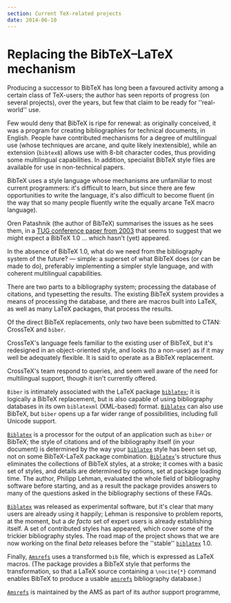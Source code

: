 ```yaml
---
section: Current TeX-related projects
date: 2014-06-10
---
```


# Replacing the BibTeX&ndash;LaTeX mechanism

Producing a successor to BibTeX has long been a favoured activity
among a certain class of TeX-users; the author has seen reports of
progress (on several projects), over the years, but few that claim to
be ready for ''real-world'' use.

Few would deny that BibTeX is ripe for renewal: as originally
conceived, it was a program for creating bibliographies for technical
documents, in English.  People have contributed mechanisms for a
degree of multilingual use (whose techniques are arcane, and quite
likely inextensible), while an extension (`bibtex8`) allows
use with 8-bit character codes, thus providing some multilingual
capabilities.  In addition, specialist BibTeX style files are
available for use in non-technical papers.

BibTeX uses a style language whose mechanisms are unfamiliar to
most current programmers: it's difficult to learn, but since there are
few opportunities to write the language, it's also difficult to become
fluent (in the way that so many people fluently write the equally
arcane TeX macro language).

Oren Patashnik (the author of BibTeX) summarises the issues as he
sees them, in a 
[TUG conference paper from 2003](http://tug.org/TUGboat/Articles/tb24-1/patashnik.pdf)
that seems to suggest that we might expect a
BibTeX&nbsp;1.0 &hellip; which hasn't (yet) appeared.

In the absence of BibTeX&nbsp;1.0, what do we need from the bibliography
system of the future?&nbsp;&mdash; simple: a superset of what BibTeX does
(or can be made to do), preferably implementing a simpler style
language, and with coherent multilingual capabilities.

There are two parts to a bibliography system; processing the database
of citations, and typesetting the results.  The existing BibTeX
system provides a means of processing the database, and there are
macros built into LaTeX, as well as many LaTeX packages, that
process the results.

Of the direct BibTeX replacements, only two have been submitted to
CTAN: CrossTeX and `biber`.

CrossTeX's language feels familiar to the existing user of
BibTeX, but it's redesigned in an object-oriented style, and looks
(to a non-user) as if it may well be adequately flexible.  It is said
to operate as a BibTeX replacement.

CrossTeX's team respond to queries, and seem well aware of the
need for multilingual support, though it isn't currently offered.

`Biber` is intimately associated with the LaTeX package
[`biblatex`](https://ctan.org/pkg/biblatex); it is logically a BibTeX replacement, but is also
capable of using bibliography databases in its own
`biblatexml` (XML-based) format.  [`Biblatex`](https://ctan.org/pkg/Biblatex)
can also use BibTeX, but `biber` opens up a far wider
range of possibilities, including full Unicode support.

[`Biblatex`](https://ctan.org/pkg/Biblatex) is a processor for the output of an application
such as `biber` or BibTeX; the style of citations and of
the bibliography itself (in your document) is determined by the way
your [`biblatex`](https://ctan.org/pkg/biblatex) style has been set up, not on some
BibTeX-LaTeX package combination.  [`Biblatex`](https://ctan.org/pkg/Biblatex)'s
structure thus eliminates the collections of BibTeX styles, at a
stroke; it comes with a basic set of styles, and details are
determined by options, set at package loading time.  The author,
Philipp Lehman, evaluated the whole field of bibliography software
before starting, and as a result the package provides answers to
many of the questions asked in the bibliography sections of these
FAQs.

[`Biblatex`](https://ctan.org/pkg/Biblatex) was released as experimental software, but it's
clear that many users are already using it happily; Lehman is
responsive to problem reports, at the moment, but a _de facto_
set of expert users is already establishing itself.  A set of
contributed styles has appeared, which cover some of the trickier
bibliography styles.  The road map of the project shows that we are
now working on the final _beta_ releases before the ''stable''
[`biblatex`](https://ctan.org/pkg/biblatex)&nbsp;1.0.

Finally, [`Amsrefs`](https://ctan.org/pkg/Amsrefs) uses a transformed `bib` file,
which is expressed as LaTeX macros.  (The package provides a
BibTeX style that performs the transformation, so that a LaTeX
source containing a `\nocite{*}` command enables BibTeX to
produce a usable [`amsrefs`](https://ctan.org/pkg/amsrefs) bibliography database.)

[`Amsrefs`](https://ctan.org/pkg/Amsrefs) is maintained by the AMS as part of its author
support programme,

